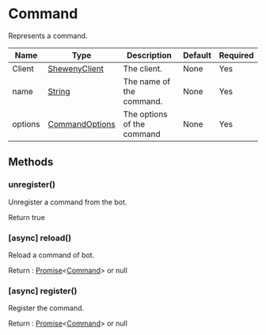 # Command

Represents a command.

| Name    | Type                                                                                              | Description                | Default | Required |
| ------- | ------------------------------------------------------------------------------------------------- | -------------------------- | ------- | -------- |
| Client  | [ShewenyClient](../classes/ShewenyClient.md)                                                      | The client.                | None    | Yes      |
| name    | [String](https://developer.mozilla.org/en-US/docs/Web/JavaScript/Reference/Global_Objects/String) | The name of the command.   | None    | Yes      |
| options | [CommandOptions](../typedef/CommandOptions.md)                                                    | The options of the command | None    | Yes      |

## Methods

### unregister()

Unregister a command from the bot.

Return true

### [async] reload()

Reload a command of bot.

Return : [Promise](https://developer.mozilla.org/en-US/docs/Web/JavaScript/Reference/Global_Objects/Promise)<[Command](.)> or null

### [async] register()

Register the command.

Return : [Promise](https://developer.mozilla.org/en-US/docs/Web/JavaScript/Reference/Global_Objects/Promise)<[Command](.)> or null
